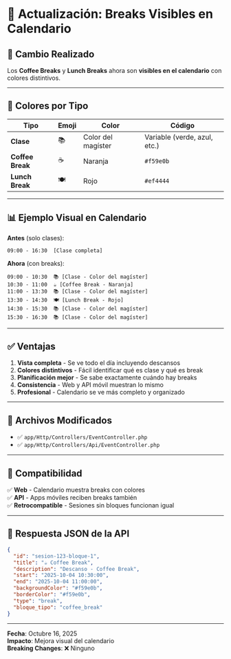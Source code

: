 # 📅 Actualización: Breaks Visibles en Calendario

## 🎯 Cambio Realizado

Los **Coffee Breaks** y **Lunch Breaks** ahora son **visibles en el calendario** con colores distintivos.

---

## 🎨 Colores por Tipo

| Tipo | Emoji | Color | Código |
|------|-------|-------|--------|
| **Clase** | 📚 | Color del magíster | Variable (verde, azul, etc.) |
| **Coffee Break** | ☕ | Naranja | `#f59e0b` |
| **Lunch Break** | 🍽️ | Rojo | `#ef4444` |

---

## 📊 Ejemplo Visual en Calendario

**Antes** (solo clases):
```
09:00 - 16:30  [Clase completa]
```

**Ahora** (con breaks):
```
09:00 - 10:30  📚 [Clase - Color del magíster]
10:30 - 11:00  ☕ [Coffee Break - Naranja]
11:00 - 13:30  📚 [Clase - Color del magíster]
13:30 - 14:30  🍽️ [Lunch Break - Rojo]
14:30 - 15:30  📚 [Clase - Color del magíster]
15:30 - 16:30  📚 [Clase - Color del magíster]
```

---

## ✅ Ventajas

1. **Vista completa** - Se ve todo el día incluyendo descansos
2. **Colores distintivos** - Fácil identificar qué es clase y qué es break
3. **Planificación mejor** - Se sabe exactamente cuándo hay breaks
4. **Consistencia** - Web y API móvil muestran lo mismo
5. **Profesional** - Calendario se ve más completo y organizado

---

## 🔧 Archivos Modificados

- ✅ `app/Http/Controllers/EventController.php`
- ✅ `app/Http/Controllers/Api/EventController.php`

---

## 📱 Compatibilidad

✅ **Web** - Calendario muestra breaks con colores  
✅ **API** - Apps móviles reciben breaks también  
✅ **Retrocompatible** - Sesiones sin bloques funcionan igual  

---

## 🎯 Respuesta JSON de la API

```json
{
  "id": "sesion-123-bloque-1",
  "title": "☕ Coffee Break",
  "description": "Descanso - Coffee Break",
  "start": "2025-10-04 10:30:00",
  "end": "2025-10-04 11:00:00",
  "backgroundColor": "#f59e0b",
  "borderColor": "#f59e0b",
  "type": "break",
  "bloque_tipo": "coffee_break"
}
```

---

**Fecha**: Octubre 16, 2025  
**Impacto**: Mejora visual del calendario  
**Breaking Changes**: ❌ Ninguno

